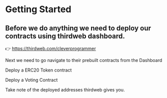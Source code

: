 # Getting Started

## Before we do anything we need to deploy our contracts using thirdweb dashboard. 

👉 https://thirdweb.com/cleverprogrammer

Next we need to go navigate to their prebuilt contracts from the Dashboard

Deploy a ERC20 Token contract

Deploy a Voting Contract

Take note of the deployed addresses thirdweb gives you. 

